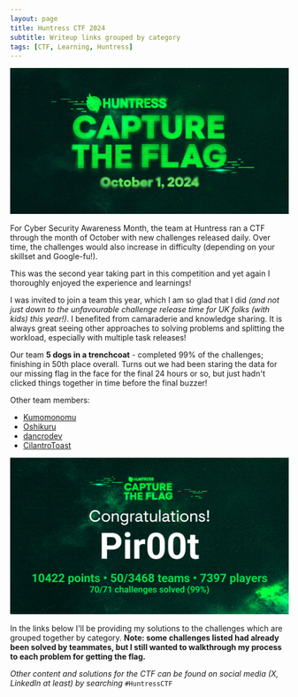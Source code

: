 ```yaml
---
layout: page
title: Huntress CTF 2024
subtitle: Writeup links grouped by category
tags: [CTF, Learning, Huntress]
---
```


![huntress_ctf](/assets/img/huntress_ctf24/huntress_ctf.jpg)

For Cyber Security Awareness Month, the team at Huntress ran a CTF through the month of October with new challenges released daily. Over time, the challenges would also increase in difficulty (depending on your skillset and Google-fu!).

This was the second year taking part in this competition and yet again I thoroughly enjoyed the experience and learnings!

I was invited to join a team this year, which I am so glad that I did _(and not just down to the unfavourable challenge release time for UK folks (with kids) this year!)_. I benefited from camaraderie and knowledge sharing. It is always great seeing other approaches to solving problems and splitting the workload, especially with multiple task releases!

Our team **5 dogs in a trenchcoat** - completed 99% of the challenges; finishing in 50th place overall. Turns out we had been staring the data for our missing flag in the face for the final 24 hours or so, but just hadn't clicked things together in time before the final buzzer! 

Other team members:

- [Kumomonomu](https://github.com/JordanLinden)
- [Oshikuru](https://jjolley91.github.io/blog/)
- [dancrodev](https://github.com/dancrodev/cyberctf)
- [CilantroToast](https://github.com/Sil3ntgh0st)

![huntress_ctf](/assets/img/huntress_ctf24/completion_cert.png)

In the links below I'll be providing my solutions to the challenges which are grouped together by category. **Note: some challenges listed had already been solved by teammates, but I still wanted to walkthrough my process to each problem for getting the flag.**

<placeholder for links>

_Other content and solutions for the CTF can be found on social media (X, LinkedIn at least) by searching_ `#HuntressCTF`
